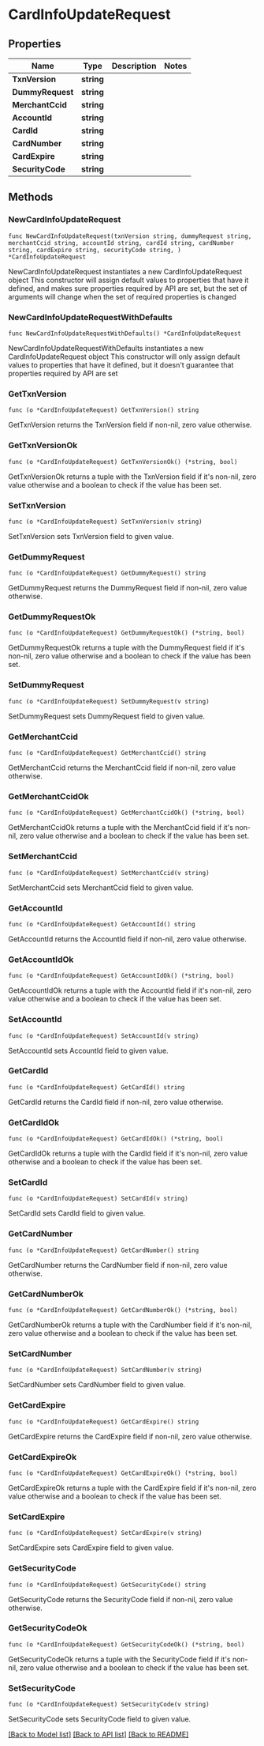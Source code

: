 # CardInfoUpdateRequest

## Properties

Name | Type | Description | Notes
------------ | ------------- | ------------- | -------------
**TxnVersion** | **string** |  | 
**DummyRequest** | **string** |  | 
**MerchantCcid** | **string** |  | 
**AccountId** | **string** |  | 
**CardId** | **string** |  | 
**CardNumber** | **string** |  | 
**CardExpire** | **string** |  | 
**SecurityCode** | **string** |  | 

## Methods

### NewCardInfoUpdateRequest

`func NewCardInfoUpdateRequest(txnVersion string, dummyRequest string, merchantCcid string, accountId string, cardId string, cardNumber string, cardExpire string, securityCode string, ) *CardInfoUpdateRequest`

NewCardInfoUpdateRequest instantiates a new CardInfoUpdateRequest object
This constructor will assign default values to properties that have it defined,
and makes sure properties required by API are set, but the set of arguments
will change when the set of required properties is changed

### NewCardInfoUpdateRequestWithDefaults

`func NewCardInfoUpdateRequestWithDefaults() *CardInfoUpdateRequest`

NewCardInfoUpdateRequestWithDefaults instantiates a new CardInfoUpdateRequest object
This constructor will only assign default values to properties that have it defined,
but it doesn't guarantee that properties required by API are set

### GetTxnVersion

`func (o *CardInfoUpdateRequest) GetTxnVersion() string`

GetTxnVersion returns the TxnVersion field if non-nil, zero value otherwise.

### GetTxnVersionOk

`func (o *CardInfoUpdateRequest) GetTxnVersionOk() (*string, bool)`

GetTxnVersionOk returns a tuple with the TxnVersion field if it's non-nil, zero value otherwise
and a boolean to check if the value has been set.

### SetTxnVersion

`func (o *CardInfoUpdateRequest) SetTxnVersion(v string)`

SetTxnVersion sets TxnVersion field to given value.


### GetDummyRequest

`func (o *CardInfoUpdateRequest) GetDummyRequest() string`

GetDummyRequest returns the DummyRequest field if non-nil, zero value otherwise.

### GetDummyRequestOk

`func (o *CardInfoUpdateRequest) GetDummyRequestOk() (*string, bool)`

GetDummyRequestOk returns a tuple with the DummyRequest field if it's non-nil, zero value otherwise
and a boolean to check if the value has been set.

### SetDummyRequest

`func (o *CardInfoUpdateRequest) SetDummyRequest(v string)`

SetDummyRequest sets DummyRequest field to given value.


### GetMerchantCcid

`func (o *CardInfoUpdateRequest) GetMerchantCcid() string`

GetMerchantCcid returns the MerchantCcid field if non-nil, zero value otherwise.

### GetMerchantCcidOk

`func (o *CardInfoUpdateRequest) GetMerchantCcidOk() (*string, bool)`

GetMerchantCcidOk returns a tuple with the MerchantCcid field if it's non-nil, zero value otherwise
and a boolean to check if the value has been set.

### SetMerchantCcid

`func (o *CardInfoUpdateRequest) SetMerchantCcid(v string)`

SetMerchantCcid sets MerchantCcid field to given value.


### GetAccountId

`func (o *CardInfoUpdateRequest) GetAccountId() string`

GetAccountId returns the AccountId field if non-nil, zero value otherwise.

### GetAccountIdOk

`func (o *CardInfoUpdateRequest) GetAccountIdOk() (*string, bool)`

GetAccountIdOk returns a tuple with the AccountId field if it's non-nil, zero value otherwise
and a boolean to check if the value has been set.

### SetAccountId

`func (o *CardInfoUpdateRequest) SetAccountId(v string)`

SetAccountId sets AccountId field to given value.


### GetCardId

`func (o *CardInfoUpdateRequest) GetCardId() string`

GetCardId returns the CardId field if non-nil, zero value otherwise.

### GetCardIdOk

`func (o *CardInfoUpdateRequest) GetCardIdOk() (*string, bool)`

GetCardIdOk returns a tuple with the CardId field if it's non-nil, zero value otherwise
and a boolean to check if the value has been set.

### SetCardId

`func (o *CardInfoUpdateRequest) SetCardId(v string)`

SetCardId sets CardId field to given value.


### GetCardNumber

`func (o *CardInfoUpdateRequest) GetCardNumber() string`

GetCardNumber returns the CardNumber field if non-nil, zero value otherwise.

### GetCardNumberOk

`func (o *CardInfoUpdateRequest) GetCardNumberOk() (*string, bool)`

GetCardNumberOk returns a tuple with the CardNumber field if it's non-nil, zero value otherwise
and a boolean to check if the value has been set.

### SetCardNumber

`func (o *CardInfoUpdateRequest) SetCardNumber(v string)`

SetCardNumber sets CardNumber field to given value.


### GetCardExpire

`func (o *CardInfoUpdateRequest) GetCardExpire() string`

GetCardExpire returns the CardExpire field if non-nil, zero value otherwise.

### GetCardExpireOk

`func (o *CardInfoUpdateRequest) GetCardExpireOk() (*string, bool)`

GetCardExpireOk returns a tuple with the CardExpire field if it's non-nil, zero value otherwise
and a boolean to check if the value has been set.

### SetCardExpire

`func (o *CardInfoUpdateRequest) SetCardExpire(v string)`

SetCardExpire sets CardExpire field to given value.


### GetSecurityCode

`func (o *CardInfoUpdateRequest) GetSecurityCode() string`

GetSecurityCode returns the SecurityCode field if non-nil, zero value otherwise.

### GetSecurityCodeOk

`func (o *CardInfoUpdateRequest) GetSecurityCodeOk() (*string, bool)`

GetSecurityCodeOk returns a tuple with the SecurityCode field if it's non-nil, zero value otherwise
and a boolean to check if the value has been set.

### SetSecurityCode

`func (o *CardInfoUpdateRequest) SetSecurityCode(v string)`

SetSecurityCode sets SecurityCode field to given value.



[[Back to Model list]](../README.md#documentation-for-models) [[Back to API list]](../README.md#documentation-for-api-endpoints) [[Back to README]](../README.md)


